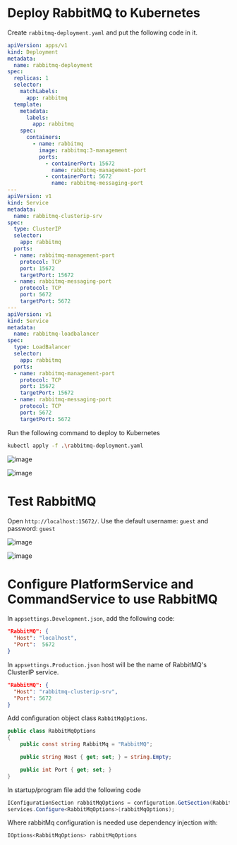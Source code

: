 # Deploy RabbitMQ to Kubernetes

Create `rabbitmq-deployment.yaml` and put the following code in it.

```yaml
apiVersion: apps/v1
kind: Deployment
metadata:
  name: rabbitmq-deployment
spec:
  replicas: 1
  selector:
    matchLabels:
      app: rabbitmq
  template:
    metadata:
      labels:
        app: rabbitmq
    spec:
      containers:
        - name: rabbitmq
          image: rabbitmq:3-management
          ports:
            - containerPort: 15672
              name: rabbitmq-management-port
            - containerPort: 5672
              name: rabbitmq-messaging-port
---
apiVersion: v1
kind: Service
metadata:
  name: rabbitmq-clusterip-srv
spec:
  type: ClusterIP
  selector:
    app: rabbitmq
  ports:
  - name: rabbitmq-management-port
    protocol: TCP
    port: 15672
    targetPort: 15672
  - name: rabbitmq-messaging-port
    protocol: TCP
    port: 5672
    targetPort: 5672
---
apiVersion: v1
kind: Service
metadata:
  name: rabbitmq-loadbalancer
spec:
  type: LoadBalancer
  selector:
    app: rabbitmq
  ports:
  - name: rabbitmq-management-port
    protocol: TCP
    port: 15672
    targetPort: 15672
  - name: rabbitmq-messaging-port
    protocol: TCP
    port: 5672
    targetPort: 5672
```


Run the following command to deploy to Kubernetes

```bash
kubectl apply -f .\rabbitmq-deployment.yaml
```

![image](https://user-images.githubusercontent.com/34960418/173067476-86d22438-a3c9-44f1-9be6-be1def046ef2.png)

![image](https://user-images.githubusercontent.com/34960418/173067716-738178d1-6f71-412a-98d9-506c7d4ddefd.png)


# Test RabbitMQ

Open `http://localhost:15672/`. Use the default username: `guest` and password: `guest`

![image](https://user-images.githubusercontent.com/34960418/173069689-d828ed1f-affb-45a9-ae34-add060e54992.png)

![image](https://user-images.githubusercontent.com/34960418/173069897-8691b19e-37ed-4806-8c49-ae01f2132b51.png)


# Configure PlatformService and CommandService to use RabbitMQ

In `appsettings.Development.json`, add the following code:

```json
"RabbitMQ": {
  "Host": "localhost",
  "Port":  5672
}
```

In `appsettings.Production.json` host will be the name of RabbitMQ's ClusterIP service. 

```json
"RabbitMQ": {
  "Host": "rabbitmq-clusterip-srv",
  "Port": 5672
}
```

Add configuration object class `RabbitMqOptions`.

```csharp
public class RabbitMqOptions
{
    public const string RabbitMq = "RabbitMQ";

    public string Host { get; set; } = string.Empty;

    public int Port { get; set; }
}
```

In startup/program file add the following code

```csharp
IConfigurationSection rabbitMqOptions = configuration.GetSection(RabbitMqOptions.RabbitMq);
services.Configure<RabbitMqOptions>(rabbitMqOptions);
```

Where rabbitMq configuration is needed use dependency injection with:

```csharp
IOptions<RabbitMqOptions> rabbitMqOptions
```
